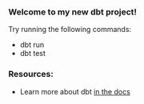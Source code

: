### Welcome to my new dbt project!

Try running the following commands:
- dbt run
- dbt test


### Resources:
- Learn more about dbt [in the docs](https://docs.getdbt.com/docs/introduction)
